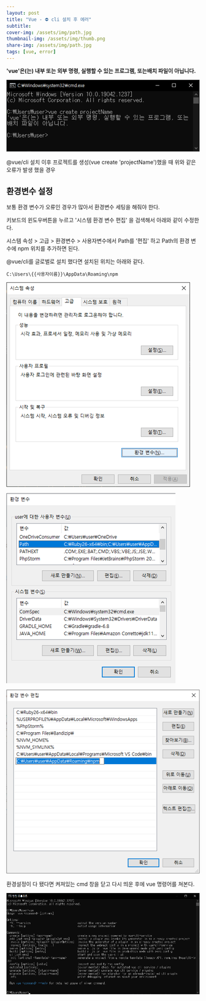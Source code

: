 ```yaml
---
layout: post
title: "Vue - ⛔ cli 설치 후 에러"
subtitle:
cover-img: /assets/img/path.jpg
thumbnail-img: /assets/img/thumb.png
share-img: /assets/img/path.jpg
tags: [vue, error]
---
```

**'vue'은(는) 내부 또는 외부 명령, 실행할 수 있는 프로그램, 또는배치 파일이 아닙니다.**
<!--more-->

![vue create error](/assets/img/post/vueInstallError.png)

@vue/cli 설치 이후 프로젝트를 생성(vue create 'projectName')했을 때 위와 같은 오류가 발생 했을 경우

## 환경변수 설정
보통 환경 변수가 오류인 경우가 많아서 환경변수 세팅을 해줘야 한다.

키보드의 윈도우버튼을 누르고 '시스템 환경 변수 편집' 을 검색해서 아래와 같이 수정한다.

시스템 속성 > 고급 > 환경변수 > 사용자변수에서 Path를 '편집' 하고 Path의 환경 변수에 npm 위치를 추가하면 된다.

@vue/cli를 글로벌로 설치 했다면 설치된 위치는 아래와 같다.

```text
C:\Users\{{사용자이름}}\AppData\Roaming\npm
```

![vue create error](/assets/img/post/vueInstallError2.png)
   
![vue create error](/assets/img/post/vueInstallError3.png)
   
![vue create error](/assets/img/post/vueInstallError4.png)

환경설정이 다 됐다면 켜져있는 cmd 창을 닫고 다시 띄운 후에 vue 명령어를 쳐본다.

![vue create error](/assets/img/post/vueInstallError5.png)